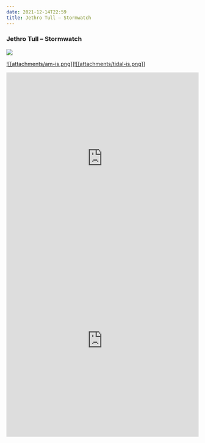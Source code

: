 ```yaml
---
date: 2021-12-14T22:59
title: Jethro Tull – Stormwatch
---
```

### Jethro Tull – Stormwatch
[![](https://img.discogs.com/8elvz8cBvHQQvj137NW_h20ALfI=/fit-in/582x578/filters:strip_icc():format(jpeg):mode_rgb():quality(90)/discogs-images/R-2291712-1274831931.jpeg.jpg)][1] 

[1]: https://www.discogs.com/release/2291712
[2]: https://music.apple.com/us/album/1496678543
[3]: https://listen.tidal.com/album/1376142

[![[attachments/am-is.png]]][2][![[attachments/tidal-is.png]]][3]

<iframe allow="autoplay *; encrypted-media *; fullscreen *" frameborder="0" height="450" style="width:100%;max-width:660px;overflow:hidden;background:transparent;" sandbox="allow-forms allow-popups allow-same-origin allow-scripts allow-storage-access-by-user-activation allow-top-navigation-by-user-activation" src="https://embed.music.apple.com/us/album/turn-blue/1496678543"></iframe>
<div style="position: relative; padding-bottom: 100%; height: 0; overflow: hidden; max-width: 100%;"><iframe src="https://embed.tidal.com/albums/1376142?layout=gridify" frameborder= "0" allowfullscreen style="position: absolute; top: 0; left: 0; width: 100%; height: 1px; min-height: 100%; margin: 0 auto;"></iframe></div>